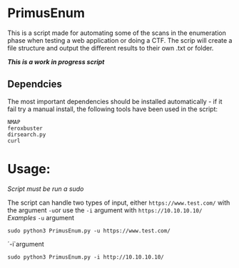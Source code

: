 # PrimusEnum
This is a script made for automating some of the scans in the enumeration phase when testing a web application or doing a CTF. The scrip will create a file structure and output the different results to their own .txt or folder.

***This is a work in progress script***

## Dependcies 
The most important dependencies should be installed automatically - if it fail try a manual install, the following tools have been used in the script:
```
NMAP
feroxbuster
dirsearch.py
curl
```

# Usage:
*Script must be run a sudo*

The script can handle two types of input, either `https://www.test.com/` with the argument `-u`or use the `-i` argument with `https://10.10.10.10/`
*Examples*
`-u` argument
```
sudo python3 PrimusEnum.py -u https://www.test.com/  
```
´-i`argument 
```
sudo python3 PrimusEnum.py -i http://10.10.10.10/  
```
